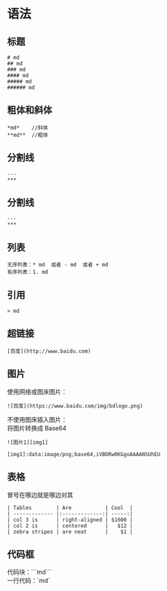 # 语法

## 标题

    # md
    ## md
    ### md
    #### md
    ##### md
    ###### md

## 粗体和斜体

    *md*    //斜体
    **md**  //粗体

## 分割线

    ---
    ***

## 分割线

    ---
    ***

## 列表

    无序列表：* md  或者 - md  或者 + md
    有序列表：1. md

## 引用

    > md

## 超链接

    [百度](http://www.baidu.com)

## 图片

使用网络或图床图片：

    ![百度](https://www.baidu.com/img/bdlogo.png)

不使用图床插入图片：  
将图片转换成 Base64

    ![图片1][img1]

    [img1]:data:image/png;base64,iVBORw0KGgoAAAANSUhEU

## 表格

冒号在哪边就是哪边对其

    | Tables        | Are           | Cool  |
    | ------------- |:-------------:| -----:|
    | col 3 is      | right-aligned | $1600 |
    | col 2 is      | centered      |   $12 |
    | zebra stripes | are neat      |    $1 |

## 代码框

代码块：\`\`\`md\`\`\`  
一行代码：\`md\`
